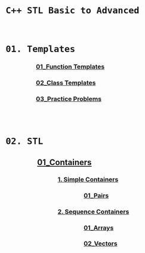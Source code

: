 # **`C++ STL Basic to Advanced`**

<br>

# __`01. Templates`__
###  &nbsp;&nbsp;&nbsp;&nbsp;&nbsp;&nbsp;&nbsp;&nbsp;&nbsp;&nbsp;&nbsp;&nbsp;&nbsp;&nbsp;&nbsp;&nbsp;&nbsp;&nbsp;&nbsp;&nbsp; **[01_Function Templates](./01_Templates/01_Function%20Templates/ "Function Templates")**
###  &nbsp;&nbsp;&nbsp;&nbsp;&nbsp;&nbsp;&nbsp;&nbsp;&nbsp;&nbsp;&nbsp;&nbsp;&nbsp;&nbsp;&nbsp;&nbsp;&nbsp;&nbsp;&nbsp;&nbsp; **[02_Class Templates](./01_Templates/02_Class%20Templates/ "Class Templates")**
###  &nbsp;&nbsp;&nbsp;&nbsp;&nbsp;&nbsp;&nbsp;&nbsp;&nbsp;&nbsp;&nbsp;&nbsp;&nbsp;&nbsp;&nbsp;&nbsp;&nbsp;&nbsp;&nbsp;&nbsp; **[03_Practice Problems](./01_Templates/03_Practice%20Problems/ "Practice Problems")**

<br>
<br>

# __`02. STL`__
##  &nbsp;&nbsp;&nbsp;&nbsp;&nbsp;&nbsp;&nbsp;&nbsp;&nbsp;&nbsp;&nbsp;&nbsp;&nbsp;&nbsp;&nbsp;&nbsp; **[01_Containers](./02_STL/01_Containers/ "Containers")**
###  &nbsp;&nbsp;&nbsp;&nbsp;&nbsp;&nbsp;&nbsp;&nbsp;&nbsp;&nbsp;&nbsp;&nbsp;&nbsp;&nbsp;&nbsp;&nbsp;&nbsp;&nbsp;&nbsp;&nbsp;&nbsp;&nbsp;&nbsp;&nbsp;&nbsp;&nbsp;&nbsp;&nbsp;&nbsp;&nbsp;&nbsp;&nbsp;&nbsp;&nbsp;&nbsp; **[1. Simple Containers](./02_STL/01_Containers/01_Simple%20Containers/" "Simple Containers")**
###  &nbsp;&nbsp;&nbsp;&nbsp;&nbsp;&nbsp;&nbsp;&nbsp;&nbsp;&nbsp;&nbsp;&nbsp;&nbsp;&nbsp;&nbsp;&nbsp;&nbsp;&nbsp;&nbsp;&nbsp;&nbsp;&nbsp;&nbsp;&nbsp;&nbsp;&nbsp;&nbsp;&nbsp;&nbsp;&nbsp;&nbsp;&nbsp;&nbsp;&nbsp;&nbsp;&nbsp;&nbsp;&nbsp;&nbsp;&nbsp;&nbsp;&nbsp;&nbsp;&nbsp;&nbsp;&nbsp;&nbsp;&nbsp;&nbsp;&nbsp;&nbsp;&nbsp;&nbsp; **[01_Pairs](./02_STL/01_Containers/01_Simple%20Containers/01_Pairs/ "Pairs")**

###  &nbsp;&nbsp;&nbsp;&nbsp;&nbsp;&nbsp;&nbsp;&nbsp;&nbsp;&nbsp;&nbsp;&nbsp;&nbsp;&nbsp;&nbsp;&nbsp;&nbsp;&nbsp;&nbsp;&nbsp;&nbsp;&nbsp;&nbsp;&nbsp;&nbsp;&nbsp;&nbsp;&nbsp;&nbsp;&nbsp;&nbsp;&nbsp;&nbsp;&nbsp;&nbsp; **[2. Sequence Containers](./02_STL/01_Containers/02_Sequence%20Containers/" "Sequence Containers")**
###  &nbsp;&nbsp;&nbsp;&nbsp;&nbsp;&nbsp;&nbsp;&nbsp;&nbsp;&nbsp;&nbsp;&nbsp;&nbsp;&nbsp;&nbsp;&nbsp;&nbsp;&nbsp;&nbsp;&nbsp;&nbsp;&nbsp;&nbsp;&nbsp;&nbsp;&nbsp;&nbsp;&nbsp;&nbsp;&nbsp;&nbsp;&nbsp;&nbsp;&nbsp;&nbsp;&nbsp;&nbsp;&nbsp;&nbsp;&nbsp;&nbsp;&nbsp;&nbsp;&nbsp;&nbsp;&nbsp;&nbsp;&nbsp;&nbsp;&nbsp;&nbsp;&nbsp;&nbsp; **[01_Arrays](./02_STL/01_Containers/02_Sequence%20Containers/01_Arrays/ "Arrays")**
###  &nbsp;&nbsp;&nbsp;&nbsp;&nbsp;&nbsp;&nbsp;&nbsp;&nbsp;&nbsp;&nbsp;&nbsp;&nbsp;&nbsp;&nbsp;&nbsp;&nbsp;&nbsp;&nbsp;&nbsp;&nbsp;&nbsp;&nbsp;&nbsp;&nbsp;&nbsp;&nbsp;&nbsp;&nbsp;&nbsp;&nbsp;&nbsp;&nbsp;&nbsp;&nbsp;&nbsp;&nbsp;&nbsp;&nbsp;&nbsp;&nbsp;&nbsp;&nbsp;&nbsp;&nbsp;&nbsp;&nbsp;&nbsp;&nbsp;&nbsp;&nbsp;&nbsp;&nbsp; **[02_Vectors](./02_STL/01_Containers/02_Sequence%20Containers/02_Vectors/ "Vectors")**

